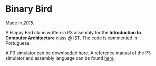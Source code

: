 # Binary Bird
Made in *2015*.

A Flappy Bird clone written in P3 assembly for the **Introduction to Computer Architecture** class @ IST.
The code is commented in Portuguese.

A P3 simulator can be downloaded [here](http://web.ist.utl.pt/~ist14359/sw/p3vm).
A reference manual of the P3 simulator and assembly language can be found [here](https://fenix.tecnico.ulisboa.pt/downloadFile/1970943312270159/Manual_P3.pdf).
